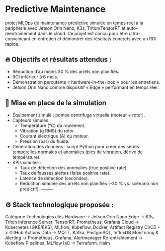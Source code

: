 # Predictive Maintenance

projet MLOps de maintenance prédictive simulée en temps réel à la périphérie avec Jetson Orin Nano, K3s, Triton/TensorRT et auto-réentraînement dans le cloud.
Ce projet est conçu pour être ultra-convaincant en entretien et démontrer des résultats concrets avec un ROI rapide.


## 🔥 Objectifs et résultats attendus :
- Réduction d’au moins 30 % des arrêts non planifiés.
- ROI inférieur à 6 mois.
- Démonstration percutante « hardware-in-the-loop » pour les entretiens.
- Jetson Orin Nano comme dispositif « Edge » performant en temps réel.


## 🧪 Mise en place de la simulation
- Équipement simulé : pompe centrifuge virtuelle (moteur + rotor).
- Capteurs simulés :
  - Température (°C) du roulement.
  - Vibration (g RMS) du rotor.
  - Courant électrique (A) du moteur.
  - Pression (bar) du fluide.
- Génération des données : script Python pour créer des séries temporelles normales et anomalies (pics de vibration, dérive de température).
- KPIs simulés :
  - Taux de détection des anomalies (true positive rate).
  - Taux de fausses alertes (false positive rate).
  - Latence de détection (secondes).
  - Réduction simulée des arrêts non planifiés (–30 % vs. scénario non prédictif).
⸻

## ⚙️ Stack technologique proposée :
Catégorie
Technologies clés
Hardware -> Jetson Orin Nano
Edge -> K3s, Triton Inference Server, TensorRT, Prometheus, Grafana
Cloud -> Kubernetes (GKE/EKS), MLflow, Kubeflow, Docker, Artifact Registry
CI/CD -> GitHub Actions
Data -> MQTT, Kafka, PostgreSQL, InfluxDB
Monitoring & Alerting -> Prometheus, Grafana, Alertmanager
Re-entraînement -> Kubeflow Pipelines, MLflow
IaC -> Terraform, Helm
